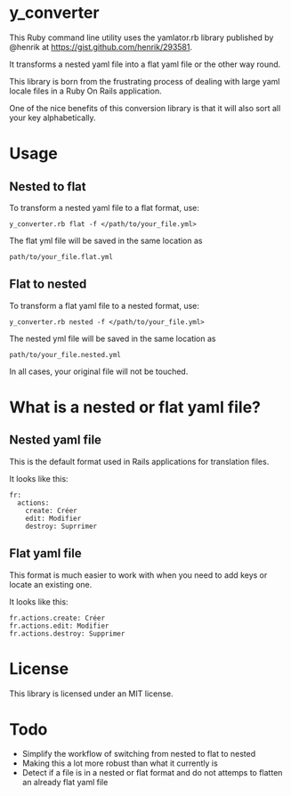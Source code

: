 # y_converter
This Ruby command line utility uses the yamlator.rb library published by @henrik at https://gist.github.com/henrik/293581.

It transforms a nested yaml file into a flat yaml file or the other way round.

This library is born from the frustrating process of dealing with large yaml locale files in a Ruby On Rails application.

One of the nice benefits of this conversion library is that it will also sort all your key alphabetically.

# Usage

## Nested to flat

To transform a nested yaml file to a flat format, use:

    y_converter.rb flat -f </path/to/your_file.yml>

The flat yml file will be saved in the same location as

    path/to/your_file.flat.yml


## Flat to nested

To transform a flat yaml file to a nested format, use:

    y_converter.rb nested -f </path/to/your_file.yml>

The nested yml file will be saved in the same location as

    path/to/your_file.nested.yml

In all cases, your original file will not be touched.

# What is a nested or flat yaml file?

## Nested yaml file

This is the default format used in Rails applications for translation files.

It looks like this:

    fr:
      actions:
        create: Créer
        edit: Modifier
        destroy: Suprrimer


## Flat yaml file

This format is much easier to work with when you need to add keys or locate an existing one.

It looks like this:

    fr.actions.create: Créer
    fr.actions.edit: Modifier
    fr.actions.destroy: Supprimer


# License
This library is licensed under an MIT license.

# Todo

* Simplify the workflow of switching from nested to flat to nested
* Making this a lot more robust than what it currently is
* Detect if a file is in a nested or flat format and do not attemps to flatten an already flat yaml file